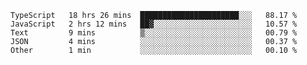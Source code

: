 <!--START_SECTION:waka-->

```text
TypeScript   18 hrs 26 mins  ██████████████████████░░░   88.17 %
JavaScript   2 hrs 12 mins   ██▓░░░░░░░░░░░░░░░░░░░░░░   10.57 %
Text         9 mins          ▒░░░░░░░░░░░░░░░░░░░░░░░░   00.79 %
JSON         4 mins          ░░░░░░░░░░░░░░░░░░░░░░░░░   00.37 %
Other        1 min           ░░░░░░░░░░░░░░░░░░░░░░░░░   00.10 %
```

<!--END_SECTION:waka-->


<!--
**Leorio21/Leorio21** is a ✨ _special_ ✨ repository because its `README.md` (this file) appears on your GitHub profile.

Here are some ideas to get you started:

- 🔭 I’m currently working on ...
- 🌱 I’m currently learning ...
- 👯 I’m looking to collaborate on ...
- 🤔 I’m looking for help with ...
- 💬 Ask me about ...
- 📫 How to reach me: ...
- 😄 Pronouns: ...
- ⚡ Fun fact: ...
-->
